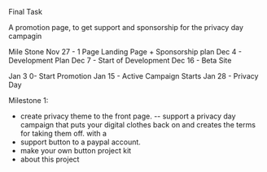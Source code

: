 Final  Task 

A promotion page, to get support and sponsorship for the privacy day campagin

Mile Stone 
Nov 27 - 1 Page Landing Page + Sponsorship plan
Dec 4 - Development Plan 
Dec 7 - Start of Development
Dec 16 - Beta Site 

Jan 3 0- Start Promotion 
Jan 15 - Active Campaign Starts
Jan 28 - Privacy Day

Milestone 1: 
- create privacy theme to the front page.   -- support a privacy day campaign that puts your digital clothes back on and creates the terms for taking them off.
 with a 
 - support button to a paypal account.
 - make your own button project kit
 - about this project
 
 
